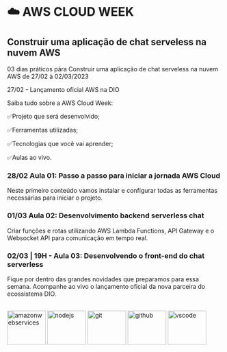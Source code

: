 
            
        

# ☁️ AWS CLOUD WEEK

## Construir uma aplicação de chat serveless na nuvem AWS

03 dias práticos pára Construir uma aplicação de chat serveless na nuvem AWS de 27/02 à 02/03/2023

27/02 - Lançamento oficial AWS na DIO

Saiba tudo sobre a AWS Cloud Week:

✅Projeto que será desenvolvido;

✅Ferramentas utilizadas;

✅Tecnologias que você vai aprender;

✅Aulas ao vivo.

### 28/02 Aula 01: Passo a passo para iniciar a jornada AWS Cloud

Neste primeiro conteúdo vamos instalar e configurar todas as ferramentas necessárias para iniciar o projeto. 

### 01/03 Aula 02: Desenvolvimento backend serverless chat

Criar funções e rotas utilizando AWS Lambda Functions, API Gateway e o Websocket API para comunicação em tempo real.

### 02/03 | 19H - Aula 03: Desenvolvendo o front-end do chat serverless

Fique por dentro das grandes novidades que preparamos para essa semana. Acompanhe ao vivo o lançamento oficial da nova parceira do ecossistema DIO. 


<div style="display: inline_block"><br>
 <img align="center" alt="amazonwebservices" height="80" width="90" src="https://cdn.jsdelivr.net/gh/devicons/devicon/icons/amazonwebservices/amazonwebservices-original-wordmark.svg"/>
 <img align="center" alt="nodejs" height="80" width="90" src="img src="https://cdn.jsdelivr.net/gh/devicons/devicon/icons/nodejs/nodejs-original.svg"/>
 <img align="center" alt="git" height="80" width="90" src="https://cdn.jsdelivr.net/gh/devicons/devicon/icons/git/git-original.svg"/>
 <img align="center" alt="github" height="80" width="90" src="https://cdn.jsdelivr.net/gh/devicons/devicon/icons/github/github-original.svg"/>
 <img align="center" alt="vscode" height="80" width="90" src="https://cdn.jsdelivr.net/gh/devicons/devicon/icons/vscode/vscode-original.svg"/>
</div>        
